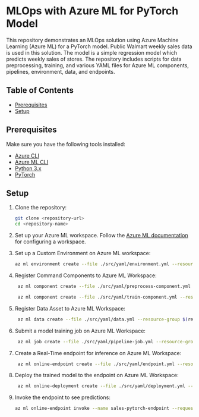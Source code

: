 # MLOps with Azure ML for PyTorch Model

This repository demonstrates an MLOps solution using Azure Machine Learning (Azure ML) for a PyTorch model. Public Walmart weekly sales data is used in this solution. The model is a simple regression model which predicts weekly sales of stores. The repository includes scripts for data preprocessing, training, and various YAML files for Azure ML components, pipelines, environment, data, and endpoints.

## Table of Contents
- [Prerequisites](#prerequisites)
- [Setup](#setup)

## Prerequisites

Make sure you have the following tools installed:
- [Azure CLI](https://docs.microsoft.com/en-us/cli/azure/install-azure-cli)
- [Azure ML CLI](https://docs.microsoft.com/en-us/azure/machine-learning/reference-azure-machine-learning-cli)
- [Python 3.x](https://www.python.org/downloads/)
- [PyTorch](https://pytorch.org/get-started/locally/)

## Setup

1. Clone the repository:
    ```sh
    git clone <repository-url>
    cd <repository-name>
    ```

2. Set up your Azure ML workspace. Follow the [Azure ML documentation](https://docs.microsoft.com/en-us/azure/machine-learning/how-to-setup) for configuring a workspace.


3. Set up a Custom Environment on Azure ML workspace:
    ```sh
    az ml environment create --file ./src/yaml/environment.yml --resource-group $(resource_group) --workspace-name $(workspace_name)
    ```

    
4. Register Command Components to Azure ML Workspace:
   ```sh
    az ml component create --file ./src/yaml/preprocess-component.yml --resource-group $(resource_group) --workspace-name $(workspace_name)
    ```
   ```sh
    az ml component create --file ./src/yaml/train-component.yml --resource-group $(resource_group) --workspace-name $(workspace_name)
    ```


5. Register Data Asset to Azure ML Workspace:
   ```sh
    az ml data create --file ./src/yaml/data.yml --resource-group $(resource_group) --workspace-name $(workspace_name)
    ```


6. Submit a model training job on Azure ML Workspace:
   ```sh
    az ml job create --file ./src/yaml/pipeline-job.yml --resource-group $(resource_group) --workspace-name $(workspace_name)
    ```


7. Create a Real-Time endpoint for inference on Azure ML Workspace:
   ```sh
    az ml online-endpoint create --file ./src/yaml/endpoint.yml --resource-group $(resource_group) --workspace-name $(workspace_name)
    ```


8. Deploy the trained model to the endpoint on Azure ML Workspace:
   ```sh
    az ml online-deployment create --file ./src/yaml/deployment.yml --resource-group $(resource_group) --workspace-name $(workspace_name)
    ```


9. Invoke the endpoint to see predictions:
    ```sh
    az ml online-endpoint invoke --name sales-pytorch-endpoint --request-file ./src/onlinescoring/sample_request.json --resource-group $(resource_group) --workspace-name $(workspace_name)
    ```
